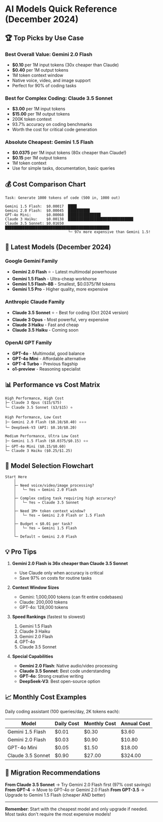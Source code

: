 # AI Models Quick Reference (December 2024)

## 🏆 Top Picks by Use Case

### Best Overall Value: **Gemini 2.0 Flash**
- **$0.10** per 1M input tokens (30x cheaper than Claude)
- **$0.40** per 1M output tokens 
- 1M token context window
- Native voice, video, and image support
- Perfect for 90% of coding tasks

### Best for Complex Coding: **Claude 3.5 Sonnet**
- **$3.00** per 1M input tokens
- **$15.00** per 1M output tokens
- 200K token context
- 93.7% accuracy on coding benchmarks
- Worth the cost for critical code generation

### Absolute Cheapest: **Gemini 1.5 Flash**
- **$0.0375** per 1M input tokens (80x cheaper than Claude!)
- **$0.15** per 1M output tokens
- 1M token context
- Use for simple tasks, documentation, basic queries

## 💰 Cost Comparison Chart

```
Task: Generate 1000 tokens of code (500 in, 1000 out)

Gemini 1.5 Flash:  $0.00017  ████
Gemini 2.0 Flash:  $0.00045  ██████████
GPT-4o Mini:       $0.00068  ███████████████
Claude 3 Haiku:    $0.00138  ██████████████████████████████
Claude 3.5 Sonnet: $0.01650  ████████████████████████████████████████████████
                             └─ 97x more expensive than Gemini 1.5!
```

## 🚀 Latest Models (December 2024)

### Google Gemini Family
- **Gemini 2.0 Flash** ⭐ - Latest multimodal powerhouse
- **Gemini 1.5 Flash** - Ultra-cheap workhorse
- **Gemini 1.5 Flash-8B** - Smallest, $0.0375/1M tokens
- **Gemini 1.5 Pro** - Higher quality, more expensive

### Anthropic Claude Family
- **Claude 3.5 Sonnet** ⭐ - Best for coding (Oct 2024 version)
- **Claude 3 Opus** - Most powerful, very expensive
- **Claude 3 Haiku** - Fast and cheap
- **Claude 3.5 Haiku** - Coming soon

### OpenAI GPT Family
- **GPT-4o** - Multimodal, good balance
- **GPT-4o Mini** - Affordable alternative
- **GPT-4 Turbo** - Previous flagship
- **o1-preview** - Reasoning specialist

## 📊 Performance vs Cost Matrix

```
High Performance, High Cost
├─ Claude 3 Opus ($15/$75)
└─ Claude 3.5 Sonnet ($3/$15) ⭐

High Performance, Low Cost  
├─ Gemini 2.0 Flash ($0.10/$0.40) ⭐⭐⭐
└─ DeepSeek-V3 (API: $0.10/$0.20)

Medium Performance, Ultra Low Cost
├─ Gemini 1.5 Flash ($0.0375/$0.15) ⭐⭐
├─ GPT-4o Mini ($0.15/$0.60)
└─ Claude 3 Haiku ($0.25/$1.25)
```

## 🎯 Model Selection Flowchart

```
Start Here
    │
    ├─ Need voice/video/image processing?
    │   └─ Yes → Gemini 2.0 Flash
    │
    ├─ Complex coding task requiring high accuracy?
    │   └─ Yes → Claude 3.5 Sonnet
    │
    ├─ Need 1M+ token context window?
    │   └─ Yes → Gemini 2.0 Flash or 1.5 Flash
    │
    ├─ Budget < $0.01 per task?
    │   └─ Yes → Gemini 1.5 Flash
    │
    └─ Default → Gemini 2.0 Flash
```

## 💡 Pro Tips

1. **Gemini 2.0 Flash is 36x cheaper than Claude 3.5 Sonnet**
   - Use Claude only when accuracy is critical
   - Save 97% on costs for routine tasks

2. **Context Window Sizes**
   - Gemini: 1,000,000 tokens (can fit entire codebases)
   - Claude: 200,000 tokens
   - GPT-4o: 128,000 tokens

3. **Speed Rankings** (fastest to slowest)
   1. Gemini 1.5 Flash
   2. Claude 3 Haiku  
   3. Gemini 2.0 Flash
   4. GPT-4o
   5. Claude 3.5 Sonnet

4. **Special Capabilities**
   - **Gemini 2.0 Flash**: Native audio/video processing
   - **Claude 3.5 Sonnet**: Best code understanding
   - **GPT-4o**: Strong creative writing
   - **DeepSeek-V3**: Best open-source option

## 📈 Monthly Cost Examples

Daily coding assistant (100 queries/day, 2K tokens each):

| Model | Daily Cost | Monthly Cost | Annual Cost |
|-------|------------|--------------|-------------|
| Gemini 1.5 Flash | $0.01 | $0.30 | $3.60 |
| Gemini 2.0 Flash | $0.03 | $0.90 | $10.80 |
| GPT-4o Mini | $0.05 | $1.50 | $18.00 |
| Claude 3.5 Sonnet | $0.90 | $27.00 | $324.00 |

## 🔄 Migration Recommendations

**From Claude 3.5 Sonnet** → Try Gemini 2.0 Flash first (97% cost savings)
**From GPT-4** → Move to GPT-4o or Gemini 2.0 Flash
**From GPT-3.5** → Upgrade to Gemini 1.5 Flash (cheaper AND better)

---

**Remember**: Start with the cheapest model and only upgrade if needed. Most tasks don't require the most expensive models!